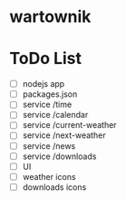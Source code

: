 wartownik
=========

# ToDo List
- [ ] nodejs app
- [ ] packages.json
- [ ] service /time
- [ ] service /calendar
- [ ] service /current-weather
- [ ] service /next-weather
- [ ] service /news
- [ ] service /downloads
- [ ] UI
- [ ] weather icons
- [ ] downloads icons

